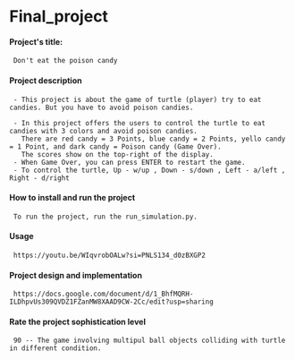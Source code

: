 # Final_project

#### Project's title: 
     Don't eat the poison candy

#### Project description
     - This project is about the game of turtle (player) try to eat candies. But you have to avoid poison candies.

     - In this project offers the users to control the turtle to eat candies with 3 colors and avoid poison candies.
       There are red candy = 3 Points, blue candy = 2 Points, yello candy = 1 Point, and dark candy = Poison candy (Game Over).
       The scores show on the top-right of the display.
     - When Game Over, you can press ENTER to restart the game.
     - To control the turtle, Up - w/up , Down - s/down , Left - a/left , Right - d/right

#### How to install and run the project
     To run the project, run the run_simulation.py.

#### Usage
     https://youtu.be/WIqvrobOALw?si=PNLS134_d0zBXGP2

#### Project design and implementation
     https://docs.google.com/document/d/1_BhfMQRH-ILDhpvUs309QVDZ1FZanMW8XAAD9CW-2Cc/edit?usp=sharing
     

#### Rate the project sophistication level
     90 -- The game involving multipul ball objects colliding with turtle in different condition.
